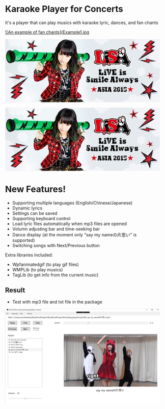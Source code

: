﻿# Karaoke Player for Concerts
It's a player that can play musics with karaoke lyric, dances, and fan chants

[![An example of fan chants](Example1.jpg](https://youtu.be/JhUAOvomSSk?t=35 "Click to watch")

[![First example of a dance at the concert](Example1.jpg)](https://www.youtube.com/watch?v=Ipbb5EjfHYo&feature=youtu.be&t=377 "Click to watch")

[![Sedond example of a dance at the concert](Example1.jpg)](https://youtu.be/Ipbb5EjfHYo?t=686 "Click to watch")

# New Features!
  - Supporting multiple languages (English/Chinese/Japanese)
  - Dynamic lyrics
  - Settings can be saved
  - Supporting keyboard control
  - Load lyric files automatically when mp3 files are opened
  - Volumn adjusting bar and time-seeking bar
  - Dance display (at the moment only "say my nameの片思い" is supported)
  - Switching songs with Next/Previous button


Extra libraries included:
 - Wpfanimatedgif (to play gif files) 
 - WMPLib (to play musics) 
 - TagLib (to get info from the current music)

## Result
* Test with mp3 file and txt file in the package


![result](Example.JPG)
